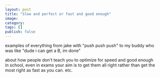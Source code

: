```yaml
---
layout: post
title: "Slow and perfect or fast and good enough"
image: 
category: 
tags: []
publish: false
---
```


examples of everything from jake with "push push push" to my buddy who was like "dude i can get a B, im done"


about how people don't teach you to optimize for speed and good enough in school, even in exams your aim is to get them all right rather than get the most right as fast as you can.  etc.


